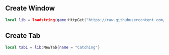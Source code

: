 ## Create Window
```lua
local lib = loadstring(game:HttpGet("https://raw.githubusercontent.com/ydntsdfprnartytva/ViseUI/refs/heads/main/source"))()
```
## Create Tab
```lua
local tab1 = lib:NewTab{name = "Catching"}
```
